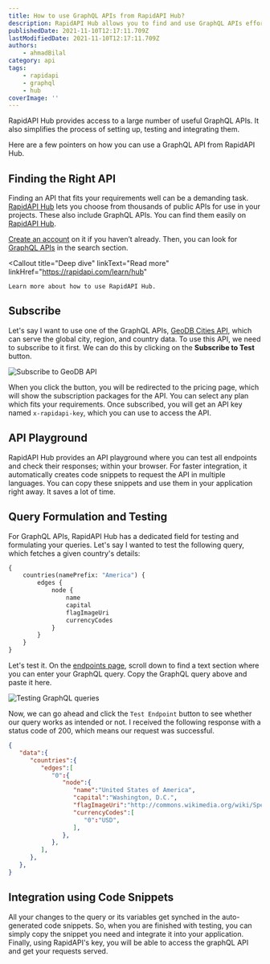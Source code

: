 ```yaml
---
title: How to use GraphQL APIs from RapidAPI Hub?
description: RapidAPI Hub allows you to find and use GraphQL APIs effortlessly.
publishedDate: 2021-11-10T12:17:11.709Z
lastModifiedDate: 2021-11-10T12:17:11.709Z
authors:
    - ahmadBilal
category: api
tags:
    - rapidapi
    - graphql
    - hub
coverImage: ''
---
```


<Lead>

RapidAPI Hub provides access to a large number of useful GraphQL APIs. It also simplifies the process of setting up, testing and integrating them.

</Lead>

Here are a few pointers on how you can use a GraphQL API from RapidAPI Hub.

## Finding the Right API

Finding an API that fits your requirements well can be a demanding task. [RapidAPI Hub](https://RapidAPI.com/hub?utm_source=RapidAPI.com/guides&utm_medium=DevRel&utm_campaign=DevRel) lets you choose from thousands of public APIs for use in your projects. These also include GraphQL APIs. You can find them easily on [RapidAPI Hub](https://RapidAPI.com/hub?utm_source=RapidAPI.com/guides&utm_medium=DevRel&utm_campaign=DevRel).

[Create an account](https://RapidAPI.com/auth/sign-up?referral=/hub?utm_source=RapidAPI.com/guides&utm_medium=DevRel&utm_campaign=DevRel) on it if you haven’t already. Then, you can look for [GraphQL APIs](https://rapidapi.com/search/graphql?utm_source=RapidAPI.com/guides&utm_medium=DevRel&utm_campaign=DevRel) in the search section.

<Callout
	title="Deep dive"
	linkText="Read more"
	linkHref="https://rapidapi.com/learn/hub"
>
	Learn more about how to use RapidAPI Hub.
</Callout>

## Subscribe

Let's say I want to use one of the GraphQL APIs, [GeoDB Cities API](https://rapidapi.com/apidojo/api/shazam/?utm_source=RapidAPI.com/guides&utm_medium=DevRel&utm_campaign=DevRel), which can serve the global city, region, and country data. To use this API, we need to subscribe to it first. We can do this by clicking on the **Subscribe to Test** button.

![Subscribe to GeoDB API](https://raw.githubusercontent.com/RapidAPI/DevRel-Stack-Data/production/guides/posts/build-graphql-app/images/subscribe.png)

When you click the button, you will be redirected to the pricing page, which will show the subscription packages for the API. You can select any plan which fits your requirements. Once subscribed, you will get an API key named `x-rapidapi-key`, which you can use to access the API.

## API Playground

RapidAPI Hub provides an API playground where you can test all endpoints and check their responses; within your browser. For faster integration, it automatically creates code snippets to request the API in multiple languages. You can copy these snippets and use them in your application right away. It saves a lot of time.

## Query Formulation and Testing

For GraphQL APIs, RapidAPI Hub has a dedicated field for testing and formulating your queries. Let's say I wanted to test the following query, which fetches a given country's details:

```graphql
{
	countries(namePrefix: "America") {
		edges {
			node {
				name
				capital
				flagImageUri
				currencyCodes
			}
		}
	}
}
```

Let's test it. On the [endpoints page](https://rapidapi.com/wirefreethought/api/geodb-cities-graphql/?utm_source=RapidAPI.com/guides&utm_medium=DevRel&utm_campaign=DevRel), scroll down to find a text section where you can enter your GraphQL query. Copy the GraphQL query above and paste it here.

![Testing GraphQL queries](https://raw.githubusercontent.com/RapidAPI/DevRel-Stack-Data/production/guides/posts/build-graphql-app/images/testing-endpoint.png)

Now, we can go ahead and click the `Test Endpoint` button to see whether our query works as intended or not. I received the following response with a status code of 200, which means our request was successful.

```json
{
   "data":{
      "countries":{
         "edges":[
            "0":{
               "node":{
                  "name":"United States of America",
                  "capital":"Washington, D.C.",
                  "flagImageUri":"http://commons.wikimedia.org/wiki/Special:FilePath/Flag%20of%20the%20United%20States.svg",
                  "currencyCodes":[
                     "0":"USD",
                  ],
               },
            },
         ],
      },
   },
}
```

## Integration using Code Snippets

All your changes to the query or its variables get synched in the auto-generated code snippets. So, when you are finished with testing, you can simply copy the snippet you need and integrate it into your application. Finally, using RapidAPI's key, you will be able to access the graphQL API and get your requests served.
